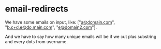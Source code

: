 # email-redirects

We have some emails on input, like: ["a@domain.com", "b.c+d.e@do.main.com", "e@domain2.com"].

And we have to say how many unique emails will be if we cut plus substring and every dots from username.